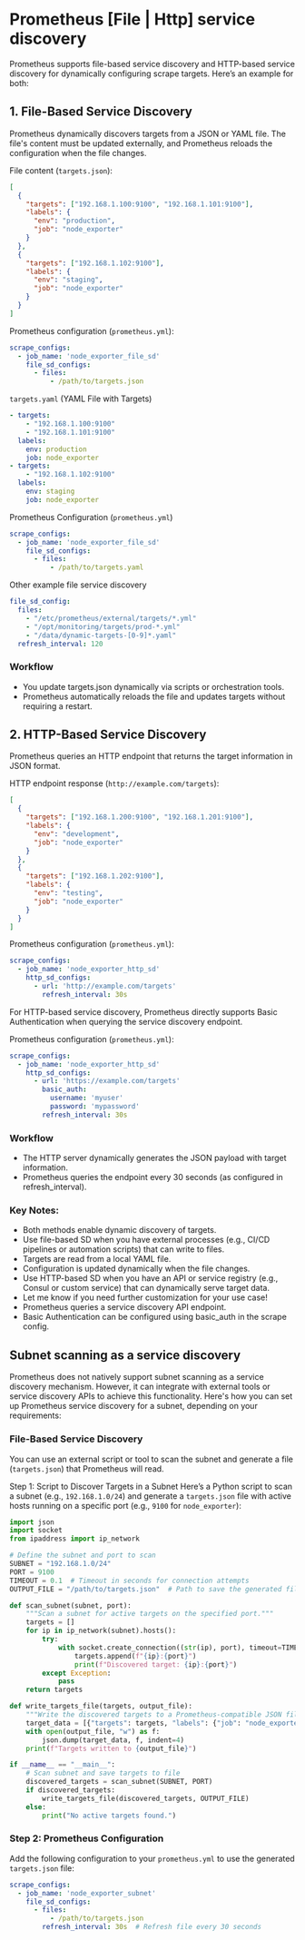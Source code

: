 # Prometheus [File | Http] service discovery
Prometheus supports file-based service discovery and HTTP-based service discovery for dynamically configuring scrape targets. Here’s an example for both:

## 1. File-Based Service Discovery
Prometheus dynamically discovers targets from a JSON or YAML file. The file's content must be updated externally, and Prometheus reloads the configuration when the file changes.

File content (`targets.json`):

```json
[
  {
    "targets": ["192.168.1.100:9100", "192.168.1.101:9100"],
    "labels": {
      "env": "production",
      "job": "node_exporter"
    }
  },
  {
    "targets": ["192.168.1.102:9100"],
    "labels": {
      "env": "staging",
      "job": "node_exporter"
    }
  }
]
```
Prometheus configuration (`prometheus.yml`):
```yaml
scrape_configs:
  - job_name: 'node_exporter_file_sd'
    file_sd_configs:
      - files:
          - /path/to/targets.json
```

`targets.yaml` (YAML File with Targets)
```yaml
- targets:
    - "192.168.1.100:9100"
    - "192.168.1.101:9100"
  labels:
    env: production
    job: node_exporter
- targets:
    - "192.168.1.102:9100"
  labels:
    env: staging
    job: node_exporter
```

Prometheus Configuration (`prometheus.yml`)
```yaml
scrape_configs:
  - job_name: 'node_exporter_file_sd'
    file_sd_configs:
      - files:
          - /path/to/targets.yaml
```

Other example file service discovery
```yaml
file_sd_config:
  files:
    - "/etc/prometheus/external/targets/*.yml"
    - "/opt/monitoring/targets/prod-*.yml"
    - "/data/dynamic-targets-[0-9]*.yaml"
  refresh_interval: 120
```
### Workflow
  - You update targets.json dynamically via scripts or orchestration tools.
  - Prometheus automatically reloads the file and updates targets without requiring a restart.

## 2. HTTP-Based Service Discovery
Prometheus queries an HTTP endpoint that returns the target information in JSON format.

HTTP endpoint response (`http://example.com/targets`):

```json
[
  {
    "targets": ["192.168.1.200:9100", "192.168.1.201:9100"],
    "labels": {
      "env": "development",
      "job": "node_exporter"
    }
  },
  {
    "targets": ["192.168.1.202:9100"],
    "labels": {
      "env": "testing",
      "job": "node_exporter"
    }
  }
]
```
Prometheus configuration (`prometheus.yml`):

```yaml
scrape_configs:
  - job_name: 'node_exporter_http_sd'
    http_sd_configs:
      - url: 'http://example.com/targets'
        refresh_interval: 30s
```

For HTTP-based service discovery, Prometheus directly supports Basic Authentication when querying the service discovery endpoint.

Prometheus configuration (`prometheus.yml`):
```yaml
scrape_configs:
  - job_name: 'node_exporter_http_sd'
    http_sd_configs:
      - url: 'https://example.com/targets'
        basic_auth:
          username: 'myuser'
          password: 'mypassword'
        refresh_interval: 30s
```

### Workflow
  - The HTTP server dynamically generates the JSON payload with target information.
  - Prometheus queries the endpoint every 30 seconds (as configured in refresh_interval).

### Key Notes:
  - Both methods enable dynamic discovery of targets.
  - Use file-based SD when you have external processes (e.g., CI/CD pipelines or automation scripts) that can write to files.
  - Targets are read from a local YAML file.
  - Configuration is updated dynamically when the file changes.
  - Use HTTP-based SD when you have an API or service registry (e.g., Consul or custom service) that can dynamically serve target data.
  - Let me know if you need further customization for your use case!
  - Prometheus queries a service discovery API endpoint.
  - Basic Authentication can be configured using basic_auth in the scrape config.


## Subnet scanning as a service discovery
Prometheus does not natively support subnet scanning as a service discovery mechanism. However, it can integrate with external tools or service discovery APIs to achieve this functionality. Here's how you can set up Prometheus service discovery for a subnet, depending on your requirements:

### File-Based Service Discovery
You can use an external script or tool to scan the subnet and generate a file (`targets.json`) that Prometheus will read.

Step 1: Script to Discover Targets in a Subnet
Here’s a Python script to scan a subnet (e.g., `192.168.1.0/24`) and generate a `targets.json` file with active hosts running on a specific port (e.g., `9100` for `node_exporter`):

```python
import json
import socket
from ipaddress import ip_network

# Define the subnet and port to scan
SUBNET = "192.168.1.0/24"
PORT = 9100
TIMEOUT = 0.1  # Timeout in seconds for connection attempts
OUTPUT_FILE = "/path/to/targets.json"  # Path to save the generated file

def scan_subnet(subnet, port):
    """Scan a subnet for active targets on the specified port."""
    targets = []
    for ip in ip_network(subnet).hosts():
        try:
            with socket.create_connection((str(ip), port), timeout=TIMEOUT):
                targets.append(f"{ip}:{port}")
                print(f"Discovered target: {ip}:{port}")
        except Exception:
            pass
    return targets

def write_targets_file(targets, output_file):
    """Write the discovered targets to a Prometheus-compatible JSON file."""
    target_data = [{"targets": targets, "labels": {"job": "node_exporter", "env": "subnet"}}]
    with open(output_file, "w") as f:
        json.dump(target_data, f, indent=4)
    print(f"Targets written to {output_file}")

if __name__ == "__main__":
    # Scan subnet and save targets to file
    discovered_targets = scan_subnet(SUBNET, PORT)
    if discovered_targets:
        write_targets_file(discovered_targets, OUTPUT_FILE)
    else:
        print("No active targets found.")
```

### Step 2: Prometheus Configuration
Add the following configuration to your `prometheus.yml` to use the generated `targets.json` file:

```yaml
scrape_configs:
  - job_name: 'node_exporter_subnet'
    file_sd_configs:
      - files:
          - /path/to/targets.json
        refresh_interval: 30s  # Refresh file every 30 seconds
```
